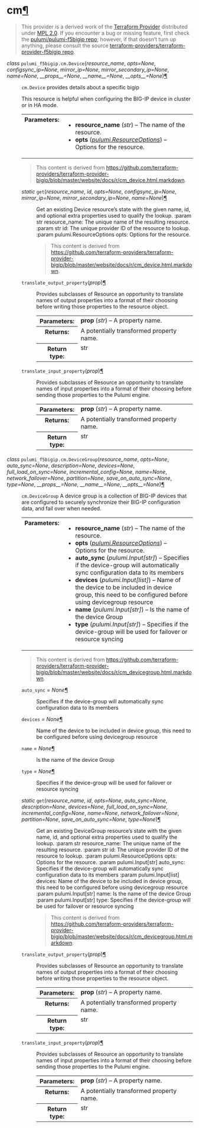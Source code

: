 ---
---

<div class="section" id="cm">
<h1>cm<a class="headerlink" href="#cm" title="Permalink to this headline">¶</a></h1>
<blockquote>
<div>This provider is a derived work of the <a class="reference external" href="https://github.com/terraform-providers/terraform-provider-f5bigip">Terraform Provider</a> distributed under
<a class="reference external" href="https://www.mozilla.org/en-US/MPL/2.0/">MPL 2.0</a>. If you encounter a bug or missing feature, first check the
<a class="reference external" href="https://github.com/pulumi/pulumi-f5bigip/issues">pulumi/pulumi-f5bigip repo</a>; however, if that doesn’t turn up
anything, please consult the source <a class="reference external" href="https://github.com/terraform-providers/terraform-provider-f5bigip/issues">terraform-providers/terraform-provider-f5bigip repo</a>.</div></blockquote>
<span class="target" id="module-pulumi_f5bigip.cm"></span><dl class="class">
<dt id="pulumi_f5bigip.cm.Device">
<em class="property">class </em><code class="descclassname">pulumi_f5bigip.cm.</code><code class="descname">Device</code><span class="sig-paren">(</span><em>resource_name</em>, <em>opts=None</em>, <em>configsync_ip=None</em>, <em>mirror_ip=None</em>, <em>mirror_secondary_ip=None</em>, <em>name=None</em>, <em>__props__=None</em>, <em>__name__=None</em>, <em>__opts__=None</em><span class="sig-paren">)</span><a class="headerlink" href="#pulumi_f5bigip.cm.Device" title="Permalink to this definition">¶</a></dt>
<dd><p><code class="docutils literal notranslate"><span class="pre">cm.Device</span></code> provides details about a specific bigip</p>
<p>This resource is helpful when configuring the BIG-IP device in cluster or in HA mode.</p>
<table class="docutils field-list" frame="void" rules="none">
<col class="field-name" />
<col class="field-body" />
<tbody valign="top">
<tr class="field-odd field"><th class="field-name">Parameters:</th><td class="field-body"><ul class="first last simple">
<li><strong>resource_name</strong> (<em>str</em>) – The name of the resource.</li>
<li><strong>opts</strong> (<a class="reference internal" href="../../pulumi/#pulumi.ResourceOptions" title="pulumi.ResourceOptions"><em>pulumi.ResourceOptions</em></a>) – Options for the resource.</li>
</ul>
</td>
</tr>
</tbody>
</table>
<blockquote>
<div>This content is derived from <a class="reference external" href="https://github.com/terraform-providers/terraform-provider-bigip/blob/master/website/docs/r/cm_device.html.markdown">https://github.com/terraform-providers/terraform-provider-bigip/blob/master/website/docs/r/cm_device.html.markdown</a>.</div></blockquote>
<dl class="staticmethod">
<dt id="pulumi_f5bigip.cm.Device.get">
<em class="property">static </em><code class="descname">get</code><span class="sig-paren">(</span><em>resource_name</em>, <em>id</em>, <em>opts=None</em>, <em>configsync_ip=None</em>, <em>mirror_ip=None</em>, <em>mirror_secondary_ip=None</em>, <em>name=None</em><span class="sig-paren">)</span><a class="headerlink" href="#pulumi_f5bigip.cm.Device.get" title="Permalink to this definition">¶</a></dt>
<dd><p>Get an existing Device resource’s state with the given name, id, and optional extra
properties used to qualify the lookup.
:param str resource_name: The unique name of the resulting resource.
:param str id: The unique provider ID of the resource to lookup.
:param pulumi.ResourceOptions opts: Options for the resource.</p>
<blockquote>
<div>This content is derived from <a class="reference external" href="https://github.com/terraform-providers/terraform-provider-bigip/blob/master/website/docs/r/cm_device.html.markdown">https://github.com/terraform-providers/terraform-provider-bigip/blob/master/website/docs/r/cm_device.html.markdown</a>.</div></blockquote>
</dd></dl>

<dl class="method">
<dt id="pulumi_f5bigip.cm.Device.translate_output_property">
<code class="descname">translate_output_property</code><span class="sig-paren">(</span><em>prop</em><span class="sig-paren">)</span><a class="headerlink" href="#pulumi_f5bigip.cm.Device.translate_output_property" title="Permalink to this definition">¶</a></dt>
<dd><p>Provides subclasses of Resource an opportunity to translate names of output properties
into a format of their choosing before writing those properties to the resource object.</p>
<table class="docutils field-list" frame="void" rules="none">
<col class="field-name" />
<col class="field-body" />
<tbody valign="top">
<tr class="field-odd field"><th class="field-name">Parameters:</th><td class="field-body"><strong>prop</strong> (<em>str</em>) – A property name.</td>
</tr>
<tr class="field-even field"><th class="field-name">Returns:</th><td class="field-body">A potentially transformed property name.</td>
</tr>
<tr class="field-odd field"><th class="field-name">Return type:</th><td class="field-body">str</td>
</tr>
</tbody>
</table>
</dd></dl>

<dl class="method">
<dt id="pulumi_f5bigip.cm.Device.translate_input_property">
<code class="descname">translate_input_property</code><span class="sig-paren">(</span><em>prop</em><span class="sig-paren">)</span><a class="headerlink" href="#pulumi_f5bigip.cm.Device.translate_input_property" title="Permalink to this definition">¶</a></dt>
<dd><p>Provides subclasses of Resource an opportunity to translate names of input properties into
a format of their choosing before sending those properties to the Pulumi engine.</p>
<table class="docutils field-list" frame="void" rules="none">
<col class="field-name" />
<col class="field-body" />
<tbody valign="top">
<tr class="field-odd field"><th class="field-name">Parameters:</th><td class="field-body"><strong>prop</strong> (<em>str</em>) – A property name.</td>
</tr>
<tr class="field-even field"><th class="field-name">Returns:</th><td class="field-body">A potentially transformed property name.</td>
</tr>
<tr class="field-odd field"><th class="field-name">Return type:</th><td class="field-body">str</td>
</tr>
</tbody>
</table>
</dd></dl>

</dd></dl>

<dl class="class">
<dt id="pulumi_f5bigip.cm.DeviceGroup">
<em class="property">class </em><code class="descclassname">pulumi_f5bigip.cm.</code><code class="descname">DeviceGroup</code><span class="sig-paren">(</span><em>resource_name</em>, <em>opts=None</em>, <em>auto_sync=None</em>, <em>description=None</em>, <em>devices=None</em>, <em>full_load_on_sync=None</em>, <em>incremental_config=None</em>, <em>name=None</em>, <em>network_failover=None</em>, <em>partition=None</em>, <em>save_on_auto_sync=None</em>, <em>type=None</em>, <em>__props__=None</em>, <em>__name__=None</em>, <em>__opts__=None</em><span class="sig-paren">)</span><a class="headerlink" href="#pulumi_f5bigip.cm.DeviceGroup" title="Permalink to this definition">¶</a></dt>
<dd><p><code class="docutils literal notranslate"><span class="pre">cm.DeviceGroup</span></code> A device group is a collection of BIG-IP devices that are configured to securely synchronize their BIG-IP configuration data, and fail over when needed.</p>
<table class="docutils field-list" frame="void" rules="none">
<col class="field-name" />
<col class="field-body" />
<tbody valign="top">
<tr class="field-odd field"><th class="field-name">Parameters:</th><td class="field-body"><ul class="first last simple">
<li><strong>resource_name</strong> (<em>str</em>) – The name of the resource.</li>
<li><strong>opts</strong> (<a class="reference internal" href="../../pulumi/#pulumi.ResourceOptions" title="pulumi.ResourceOptions"><em>pulumi.ResourceOptions</em></a>) – Options for the resource.</li>
<li><strong>auto_sync</strong> (<em>pulumi.Input</em><em>[</em><em>str</em><em>]</em>) – Specifies if the device-group will automatically sync configuration data to its members</li>
<li><strong>devices</strong> (<em>pulumi.Input</em><em>[</em><em>list</em><em>]</em>) – Name of the device to be included in device group, this need to be configured before using devicegroup resource</li>
<li><strong>name</strong> (<em>pulumi.Input</em><em>[</em><em>str</em><em>]</em>) – Is the name of the device Group</li>
<li><strong>type</strong> (<em>pulumi.Input</em><em>[</em><em>str</em><em>]</em>) – Specifies if the device-group will be used for failover or resource syncing</li>
</ul>
</td>
</tr>
</tbody>
</table>
<blockquote>
<div>This content is derived from <a class="reference external" href="https://github.com/terraform-providers/terraform-provider-bigip/blob/master/website/docs/r/cm_devicegroup.html.markdown">https://github.com/terraform-providers/terraform-provider-bigip/blob/master/website/docs/r/cm_devicegroup.html.markdown</a>.</div></blockquote>
<dl class="attribute">
<dt id="pulumi_f5bigip.cm.DeviceGroup.auto_sync">
<code class="descname">auto_sync</code><em class="property"> = None</em><a class="headerlink" href="#pulumi_f5bigip.cm.DeviceGroup.auto_sync" title="Permalink to this definition">¶</a></dt>
<dd><p>Specifies if the device-group will automatically sync configuration data to its members</p>
</dd></dl>

<dl class="attribute">
<dt id="pulumi_f5bigip.cm.DeviceGroup.devices">
<code class="descname">devices</code><em class="property"> = None</em><a class="headerlink" href="#pulumi_f5bigip.cm.DeviceGroup.devices" title="Permalink to this definition">¶</a></dt>
<dd><p>Name of the device to be included in device group, this need to be configured before using devicegroup resource</p>
</dd></dl>

<dl class="attribute">
<dt id="pulumi_f5bigip.cm.DeviceGroup.name">
<code class="descname">name</code><em class="property"> = None</em><a class="headerlink" href="#pulumi_f5bigip.cm.DeviceGroup.name" title="Permalink to this definition">¶</a></dt>
<dd><p>Is the name of the device Group</p>
</dd></dl>

<dl class="attribute">
<dt id="pulumi_f5bigip.cm.DeviceGroup.type">
<code class="descname">type</code><em class="property"> = None</em><a class="headerlink" href="#pulumi_f5bigip.cm.DeviceGroup.type" title="Permalink to this definition">¶</a></dt>
<dd><p>Specifies if the device-group will be used for failover or resource syncing</p>
</dd></dl>

<dl class="staticmethod">
<dt id="pulumi_f5bigip.cm.DeviceGroup.get">
<em class="property">static </em><code class="descname">get</code><span class="sig-paren">(</span><em>resource_name</em>, <em>id</em>, <em>opts=None</em>, <em>auto_sync=None</em>, <em>description=None</em>, <em>devices=None</em>, <em>full_load_on_sync=None</em>, <em>incremental_config=None</em>, <em>name=None</em>, <em>network_failover=None</em>, <em>partition=None</em>, <em>save_on_auto_sync=None</em>, <em>type=None</em><span class="sig-paren">)</span><a class="headerlink" href="#pulumi_f5bigip.cm.DeviceGroup.get" title="Permalink to this definition">¶</a></dt>
<dd><p>Get an existing DeviceGroup resource’s state with the given name, id, and optional extra
properties used to qualify the lookup.
:param str resource_name: The unique name of the resulting resource.
:param str id: The unique provider ID of the resource to lookup.
:param pulumi.ResourceOptions opts: Options for the resource.
:param pulumi.Input[str] auto_sync: Specifies if the device-group will automatically sync configuration data to its members
:param pulumi.Input[list] devices: Name of the device to be included in device group, this need to be configured before using devicegroup resource
:param pulumi.Input[str] name: Is the name of the device Group
:param pulumi.Input[str] type: Specifies if the device-group will be used for failover or resource syncing</p>
<blockquote>
<div>This content is derived from <a class="reference external" href="https://github.com/terraform-providers/terraform-provider-bigip/blob/master/website/docs/r/cm_devicegroup.html.markdown">https://github.com/terraform-providers/terraform-provider-bigip/blob/master/website/docs/r/cm_devicegroup.html.markdown</a>.</div></blockquote>
</dd></dl>

<dl class="method">
<dt id="pulumi_f5bigip.cm.DeviceGroup.translate_output_property">
<code class="descname">translate_output_property</code><span class="sig-paren">(</span><em>prop</em><span class="sig-paren">)</span><a class="headerlink" href="#pulumi_f5bigip.cm.DeviceGroup.translate_output_property" title="Permalink to this definition">¶</a></dt>
<dd><p>Provides subclasses of Resource an opportunity to translate names of output properties
into a format of their choosing before writing those properties to the resource object.</p>
<table class="docutils field-list" frame="void" rules="none">
<col class="field-name" />
<col class="field-body" />
<tbody valign="top">
<tr class="field-odd field"><th class="field-name">Parameters:</th><td class="field-body"><strong>prop</strong> (<em>str</em>) – A property name.</td>
</tr>
<tr class="field-even field"><th class="field-name">Returns:</th><td class="field-body">A potentially transformed property name.</td>
</tr>
<tr class="field-odd field"><th class="field-name">Return type:</th><td class="field-body">str</td>
</tr>
</tbody>
</table>
</dd></dl>

<dl class="method">
<dt id="pulumi_f5bigip.cm.DeviceGroup.translate_input_property">
<code class="descname">translate_input_property</code><span class="sig-paren">(</span><em>prop</em><span class="sig-paren">)</span><a class="headerlink" href="#pulumi_f5bigip.cm.DeviceGroup.translate_input_property" title="Permalink to this definition">¶</a></dt>
<dd><p>Provides subclasses of Resource an opportunity to translate names of input properties into
a format of their choosing before sending those properties to the Pulumi engine.</p>
<table class="docutils field-list" frame="void" rules="none">
<col class="field-name" />
<col class="field-body" />
<tbody valign="top">
<tr class="field-odd field"><th class="field-name">Parameters:</th><td class="field-body"><strong>prop</strong> (<em>str</em>) – A property name.</td>
</tr>
<tr class="field-even field"><th class="field-name">Returns:</th><td class="field-body">A potentially transformed property name.</td>
</tr>
<tr class="field-odd field"><th class="field-name">Return type:</th><td class="field-body">str</td>
</tr>
</tbody>
</table>
</dd></dl>

</dd></dl>

</div>
